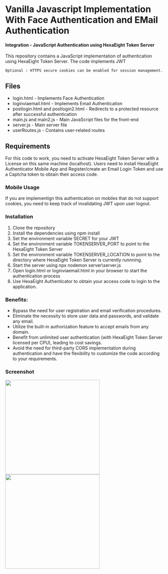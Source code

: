 # Vanilla Javascript Implementation With Face Authentication and EMail Authentication
#### Integration - JavaScript Authentication using HexaEight Token Server
This repository contains a JavaScript implementation of authentication using HexaEight Token Server. The code implements JWT 

```
Optional : HTTPS secure cookies can be enabled for session management.
```

## Files
- login.html - Implements Face Authentication
- loginviaemail.html - Implements Email Authentication
- postlogin.html and postlogin2.html - Redirects to a protected resource after successful authentication
- main.js and main2.js - Main JavaScript files for the front-end
- server.js - Main server file
- userRoutes.js - Contains user-related routes

## Requirements
For this code to work, you need to activate HexaEight Token Server with a License on this same machine (localhost). 
Users need to install HexaEight Authenticator Mobile App and Register/create an Email Login Token and use a Captcha token to obtain their access code.

### Mobile Usage
If you are implementign this authentication on mobiles that do not support cookies, you need to keep track of invalidating JWT upon user logout.

### Installation

1. Clone the repository
2. Install the dependencies using npm install
3. Set the environment variable SECRET for your JWT
4. Set the environment variable TOKENSERVER_PORT to point to the HexaEight Token Server 
5. Set the environment variable TOKENSERVER_LOCATION to point to the directory where HexaEight Token Server is currently runnning. 
6. Start the server using npx nodemon server\server.js
7. Open login.html or loginviaemail.html in your browser to start the authentication process
8. Use HexaEight Authenticator to obtain your access code to login to the application.


### Benefits:

- Bypass the need for user registration and email verification procedures.
- Eliminate the necessity to store user data and passwords, and validate any email. 
- Utilize the built-in authorization feature to accept emails from any domain. 
- Benefit from unlimited user authentication (with HexaEight Token Server licensed per CPU), leading to cost savings. 
- Avoid the need for third-party CORS implementation during authentication and have the flexibility to customize the code according to your requirements.

### Screenshot
<p float="center">
  <img src="https://github.com/HexaEightTeam/integrations-javascript//blob/main/face-authentication.png?raw=true" width="300" />
  <img src="https://github.com/HexaEightTeam/integrations-javascript//blob/main/email-authentication.png?raw=true" width="300" /> 
</p>



